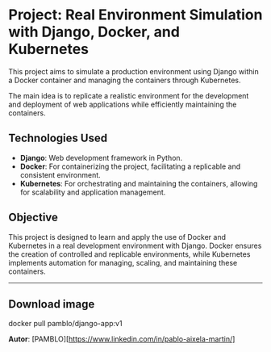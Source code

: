 # Project: Real Environment Simulation with Django, Docker, and Kubernetes

This project aims to simulate a production environment using Django within a Docker container and managing the containers through Kubernetes.

The main idea is to replicate a realistic environment for the development and deployment of web applications while efficiently maintaining the containers.

## Technologies Used

- **Django**: Web development framework in Python.
- **Docker**: For containerizing the project, facilitating a replicable and consistent environment.
- **Kubernetes**: For orchestrating and maintaining the containers, allowing for scalability and application management.

## Objective

This project is designed to learn and apply the use of Docker and Kubernetes in a real development environment with Django. Docker ensures the creation of controlled and replicable environments, while Kubernetes implements automation for managing, scaling, and maintaining these containers.

---

## Download image

docker pull pamblo/django-app:v1

**Autor**: [PAMBLO][https://www.linkedin.com/in/pablo-aixela-martin/]
